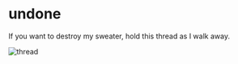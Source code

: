 # undone
If you want to destroy my sweater, hold this thread as I walk away.

![thread](https://user-images.githubusercontent.com/641197/96295732-fa191b00-0fa2-11eb-8671-2f04981ed42d.png)

